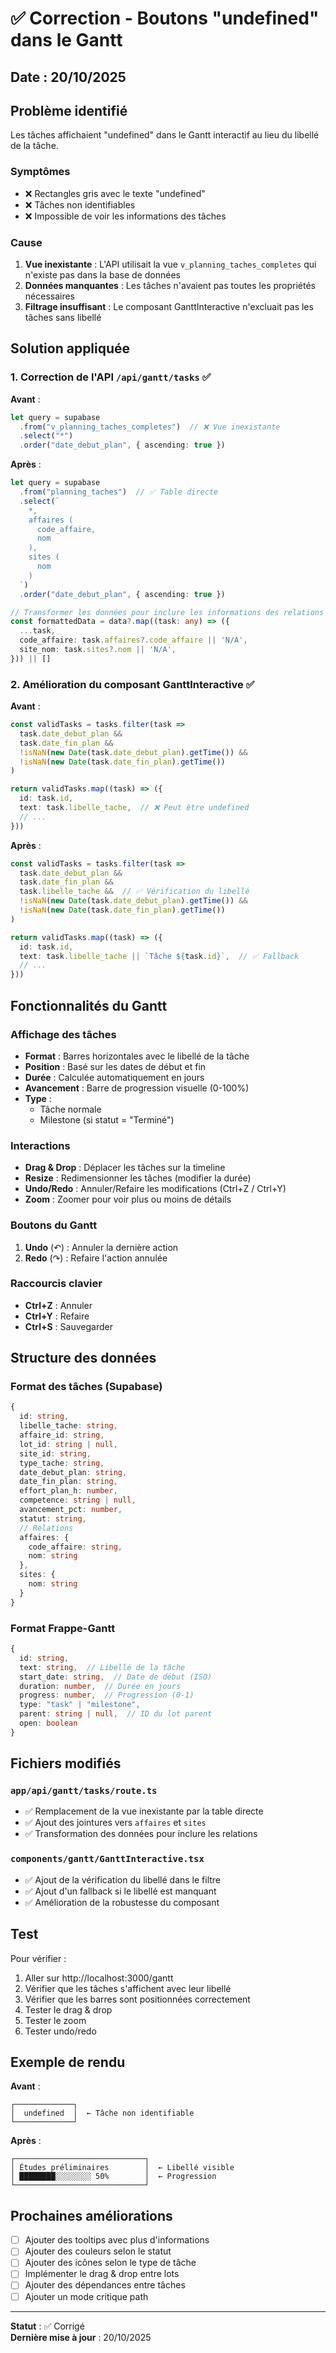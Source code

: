 # ✅ Correction - Boutons "undefined" dans le Gantt

## Date : 20/10/2025

## Problème identifié

Les tâches affichaient "undefined" dans le Gantt interactif au lieu du libellé de la tâche.

### Symptômes
- ❌ Rectangles gris avec le texte "undefined"
- ❌ Tâches non identifiables
- ❌ Impossible de voir les informations des tâches

### Cause
1. **Vue inexistante** : L'API utilisait la vue `v_planning_taches_completes` qui n'existe pas dans la base de données
2. **Données manquantes** : Les tâches n'avaient pas toutes les propriétés nécessaires
3. **Filtrage insuffisant** : Le composant GanttInteractive n'excluait pas les tâches sans libellé

## Solution appliquée

### 1. Correction de l'API `/api/gantt/tasks` ✅

**Avant** :
```typescript
let query = supabase
  .from("v_planning_taches_completes")  // ❌ Vue inexistante
  .select("*")
  .order("date_debut_plan", { ascending: true })
```

**Après** :
```typescript
let query = supabase
  .from("planning_taches")  // ✅ Table directe
  .select(`
    *,
    affaires (
      code_affaire,
      nom
    ),
    sites (
      nom
    )
  `)
  .order("date_debut_plan", { ascending: true })

// Transformer les données pour inclure les informations des relations
const formattedData = data?.map((task: any) => ({
  ...task,
  code_affaire: task.affaires?.code_affaire || 'N/A',
  site_nom: task.sites?.nom || 'N/A',
})) || []
```

### 2. Amélioration du composant GanttInteractive ✅

**Avant** :
```typescript
const validTasks = tasks.filter(task => 
  task.date_debut_plan && 
  task.date_fin_plan &&
  !isNaN(new Date(task.date_debut_plan).getTime()) &&
  !isNaN(new Date(task.date_fin_plan).getTime())
)

return validTasks.map((task) => ({
  id: task.id,
  text: task.libelle_tache,  // ❌ Peut être undefined
  // ...
}))
```

**Après** :
```typescript
const validTasks = tasks.filter(task => 
  task.date_debut_plan && 
  task.date_fin_plan &&
  task.libelle_tache &&  // ✅ Vérification du libellé
  !isNaN(new Date(task.date_debut_plan).getTime()) &&
  !isNaN(new Date(task.date_fin_plan).getTime())
)

return validTasks.map((task) => ({
  id: task.id,
  text: task.libelle_tache || `Tâche ${task.id}`,  // ✅ Fallback
  // ...
}))
```

## Fonctionnalités du Gantt

### Affichage des tâches
- **Format** : Barres horizontales avec le libellé de la tâche
- **Position** : Basé sur les dates de début et fin
- **Durée** : Calculée automatiquement en jours
- **Avancement** : Barre de progression visuelle (0-100%)
- **Type** : 
  - Tâche normale
  - Milestone (si statut = "Terminé")

### Interactions
- **Drag & Drop** : Déplacer les tâches sur la timeline
- **Resize** : Redimensionner les tâches (modifier la durée)
- **Undo/Redo** : Annuler/Refaire les modifications (Ctrl+Z / Ctrl+Y)
- **Zoom** : Zoomer pour voir plus ou moins de détails

### Boutons du Gantt
1. **Undo** (↶) : Annuler la dernière action
2. **Redo** (↷) : Refaire l'action annulée

### Raccourcis clavier
- **Ctrl+Z** : Annuler
- **Ctrl+Y** : Refaire
- **Ctrl+S** : Sauvegarder

## Structure des données

### Format des tâches (Supabase)
```typescript
{
  id: string,
  libelle_tache: string,
  affaire_id: string,
  lot_id: string | null,
  site_id: string,
  type_tache: string,
  date_debut_plan: string,
  date_fin_plan: string,
  effort_plan_h: number,
  competence: string | null,
  avancement_pct: number,
  statut: string,
  // Relations
  affaires: {
    code_affaire: string,
    nom: string
  },
  sites: {
    nom: string
  }
}
```

### Format Frappe-Gantt
```typescript
{
  id: string,
  text: string,  // Libellé de la tâche
  start_date: string,  // Date de début (ISO)
  duration: number,  // Durée en jours
  progress: number,  // Progression (0-1)
  type: "task" | "milestone",
  parent: string | null,  // ID du lot parent
  open: boolean
}
```

## Fichiers modifiés

### `app/api/gantt/tasks/route.ts`
- ✅ Remplacement de la vue inexistante par la table directe
- ✅ Ajout des jointures vers `affaires` et `sites`
- ✅ Transformation des données pour inclure les relations

### `components/gantt/GanttInteractive.tsx`
- ✅ Ajout de la vérification du libellé dans le filtre
- ✅ Ajout d'un fallback si le libellé est manquant
- ✅ Amélioration de la robustesse du composant

## Test

Pour vérifier :
1. Aller sur http://localhost:3000/gantt
2. Vérifier que les tâches s'affichent avec leur libellé
3. Vérifier que les barres sont positionnées correctement
4. Tester le drag & drop
5. Tester le zoom
6. Tester undo/redo

## Exemple de rendu

**Avant** :
```
┌─────────────┐
│  undefined  │  ← Tâche non identifiable
└─────────────┘
```

**Après** :
```
┌─────────────────────────────┐
│ Études préliminaires        │  ← Libellé visible
│ ████████░░░░░░░░ 50%        │  ← Progression
└─────────────────────────────┘
```

## Prochaines améliorations

- [ ] Ajouter des tooltips avec plus d'informations
- [ ] Ajouter des couleurs selon le statut
- [ ] Ajouter des icônes selon le type de tâche
- [ ] Implémenter le drag & drop entre lots
- [ ] Ajouter des dépendances entre tâches
- [ ] Ajouter un mode critique path

---

**Statut** : ✅ Corrigé  
**Dernière mise à jour** : 20/10/2025

